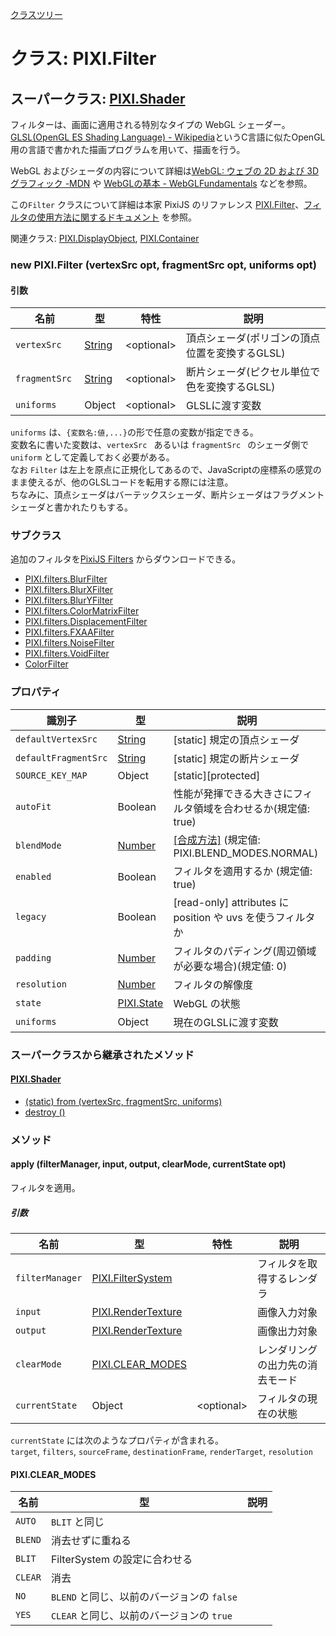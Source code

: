 [クラスツリー](index.md)

# クラス: PIXI.Filter

## スーパークラス: [PIXI.Shader](PIXI.Shader.md)

フィルターは、画面に適用される特別なタイプの WebGL シェーダー。<br />
[GLSL(OpenGL ES Shading Language) - Wikipedia](https://ja.wikipedia.org/wiki/GLSL)というC言語に似たOpenGL用の言語で書かれた描画プログラムを用いて、描画を行う。

WebGL およびシェーダの内容について詳細は[WebGL: ウェブの 2D および 3D グラフィック -MDN](https://developer.mozilla.org/ja/docs/Web/API/WebGL_API) や [WebGLの基本 - WebGLFundamentals](https://webglfundamentals.org/webgl/lessons/ja/) などを参照。

この`Filter` クラスについて詳細は本家 PixiJS のリファレンス [PIXI.Filter](http://pixijs.download/release/docs/PIXI.Filter.html)、[フィルタの使用方法に関するドキュメント](https://github.com/pixijs/pixi.js/wiki/v5-Creating-filters) を参照。

関連クラス: [PIXI.DisplayObject](PIXI.DisplayObject.md),  [PIXI.Container](PIXI.Container.md)

### new PIXI.Filter (vertexSrc opt, fragmentSrc opt, uniforms opt)
#### 引数

| 名前 | 型 | 特性 | 説明 |
| --- | --- | --- | --- |
| `vertexSrc ` | [String](String.md) | &lt;optional&gt; | 頂点シェーダ(ポリゴンの頂点位置を変換するGLSL) |
| `fragmentSrc ` | [String](String.md) | &lt;optional&gt; | 断片シェーダ(ピクセル単位で色を変換するGLSL) |
| `uniforms` | Object | &lt;optional&gt; | GLSLに渡す変数 |

`uniforms` は、`{変数名:値,...}`の形で任意の変数が指定できる。<br />
変数名に書いた変数は、`vertexSrc ` あるいは `fragmentSrc ` のシェーダ側で `uniform` として定義しておく必要がある。<br />
なお `Filter` は左上を原点に正規化してあるので、JavaScriptの座標系の感覚のまま使えるが、他のGLSLコードを転用する際には注意。<br />
ちなみに、頂点シェーダはバーテックスシェーダ、断片シェーダはフラグメントシェーダと書かれたりもする。


### サブクラス
追加のフィルタを[PixiJS Filters](https://github.com/pixijs/pixi-filters) からダウンロードできる。

* [PIXI.filters.BlurFilter](http://pixijs.download/release/docs/PIXI.filters.BlurFilter.html)
* [PIXI.filters.BlurXFilter](http://pixijs.download/release/docs/PIXI.filters.BlurXFilter.html)
* [PIXI.filters.BlurYFilter](http://pixijs.download/release/docs/PIXI.filters.BlurYFilter.html)
* [PIXI.filters.ColorMatrixFilter](http://pixijs.download/release/docs/PIXI.filters.ColorMatrixFilter.html)
* [PIXI.filters.DisplacementFilter](http://pixijs.download/release/docs/PIXI.filters.DisplacementFilter.html)
* [PIXI.filters.FXAAFilter](http://pixijs.download/release/docs/PIXI.filters.FXAAFilter.html)
* [PIXI.filters.NoiseFilter](http://pixijs.download/release/docs/PIXI.filters.NoiseFilter.html)
* [PIXI.filters.VoidFilter](http://pixijs.download/release/docs/PIXI.filters.VoidFilter.html)
* [ColorFilter](ColorFilter.md)

### プロパティ

| 識別子 | 型 | 説明 |
| --- | --- | --- |
| `defaultVertexSrc ` | [String](String.md) | [static] 規定の頂点シェーダ |
| `defaultFragmentSrc ` | [String](String.md) | [static] 規定の断片シェーダ |
| `SOURCE_KEY_MAP ` | Object | [static][protected]  |
| `autoFit` | Boolean | 性能が発揮できる大きさにフィルタ領域を合わせるか(規定値: true) |
| `blendMode` | [Number](Number.md)  | [\[合成方法\]](Sprite.md#合成方法) (規定値: PIXI.BLEND_MODES.NORMAL) |
| `enabled` | Boolean |  フィルタを適用するか (規定値: true)  |
| `legacy` | Boolean | [read-only] attributes に position や uvs を使うフィルタか  |
| `padding` | [Number](Number.md) | フィルタのパディング(周辺領域が必要な場合)(規定値: 0)  |
| `resolution` | [Number](Number.md) | フィルタの解像度 |
| `state` | [PIXI.State](http://pixijs.download/release/docs/PIXI.State.html) | WebGL の状態 |
| `uniforms` | Object |  現在のGLSLに渡す変数  |


### スーパークラスから継承されたメソッド

#### [PIXI.Shader](PIXI.Shader.md)

* [(static) from (vertexSrc, fragmentSrc, uniforms)](PIXI.Shader.md#staticform-vertexsrc-opt-fragmentsrc-opt-uniforms-optpixishader)
* [destroy ()](PIXI.Shader.md#destroy-)


### メソッド

#### apply (filterManager, input, output, clearMode, currentState opt)
フィルタを適用。

##### 引数

| 名前 | 型 | 特性 | 説明 |
| --- | --- | --- | --- |
| `filterManager` | [PIXI.FilterSystem](http://pixijs.download/release/docs/PIXI.FilterSystem.html) | | フィルタを取得するレンダラ |            
| `input` | [PIXI.RenderTexture](http://pixijs.download/release/docs/PIXI.RenderTexture.html) | | 画像入力対象 |
| `output` | [PIXI.RenderTexture](http://pixijs.download/release/docs/PIXI.RenderTexture.html) | | 画像出力対象 |
| `clearMode` | [PIXI.CLEAR_MODES](#PIXI.CLEAR_MODES) | | レンダリングの出力先の消去モード |
| `currentState` | Object | &lt;optional&gt; | フィルタの現在の状態 |

`currentState` には次のようなプロパティが含まれる。<br />
`target`, `filters`, `sourceFrame`, `destinationFrame`, `renderTarget`, `resolution`

#### PIXI.CLEAR_MODES

| 名前 | 型 | 説明 |
| --- | --- | --- |
| `AUTO` | `BLIT` と同じ |
| `BLEND` | 消去せずに重ねる |
| `BLIT` | FilterSystem の設定に合わせる |
| `CLEAR` | 消去 |
| `NO` | `BLEND` と同じ、以前のバージョンの `false` |
| `YES` | `CLEAR` と同じ、以前のバージョンの `true` |
